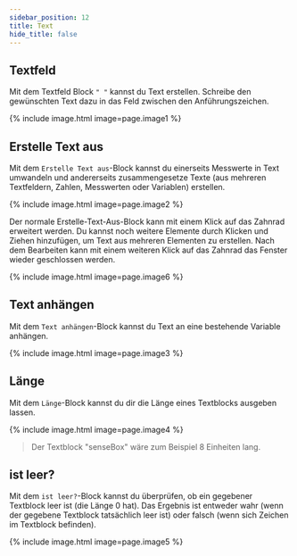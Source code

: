 ```yaml
---
sidebar_position: 12
title: Text
hide_title: false
---
```


## Textfeld
Mit dem Textfeld Block `" "` kannst du Text erstellen. Schreibe den gewünschten Text dazu in das Feld zwischen den Anführungszeichen.

{% include image.html image=page.image1 %}

## Erstelle Text aus
Mit dem `Erstelle Text aus`-Block kannst du einerseits Messwerte in Text umwandeln und andererseits zusammengesetze Texte (aus mehreren Textfeldern, Zahlen, Messwerten oder Variablen) erstellen.

{% include image.html image=page.image2 %}

Der normale Erstelle-Text-Aus-Block kann mit einem Klick auf das Zahnrad erweitert werden. Du kannst noch weitere Elemente durch Klicken und Ziehen hinzufügen, um Text aus mehreren Elementen zu erstellen. Nach dem Bearbeiten kann mit einem weiteren Klick auf das Zahnrad das Fenster wieder geschlossen werden.

{% include image.html image=page.image6 %}
## Text anhängen

Mit dem `Text anhängen`-Block kannst du Text an eine bestehende Variable anhängen.

{% include image.html image=page.image3 %}

## Länge

Mit dem `Länge`-Block kannst du dir die Länge eines Textblocks ausgeben lassen.

{% include image.html image=page.image4 %}

> Der Textblock "senseBox" wäre zum Beispiel 8 Einheiten lang.

## ist leer?

Mit dem `ist leer?`-Block kannst du überprüfen, ob ein gegebener Textblock leer ist (die Länge 0 hat). Das Ergebnis ist entweder wahr (wenn der gegebene Textblock tatsächlich leer ist) oder falsch (wenn sich Zeichen im Textblock befinden).

{% include image.html image=page.image5 %}
